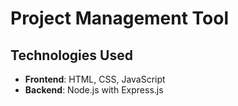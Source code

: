 # Project Management Tool
## Technologies Used
- **Frontend**: HTML, CSS, JavaScript
- **Backend**: Node.js with Express.js
